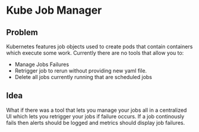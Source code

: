 # Kube Job Manager

##  Problem

Kubernetes features job objects used to create pods that contain containers which execute some work. Currently there are no tools that allow you to:

* Manage Jobs Failures
* Retrigger job to rerun without providing new yaml file.
* Delete all jobs currently running that are scheduled jobs


## Idea

What if there was a tool that lets you manage your jobs all in a centralized UI which lets you retrigger your jobs if failure occurs. If a job continously fails then alerts should be logged and metrics should display job failures.

